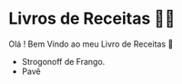 # Livros de Receitas :woman_cook:

Olá ! Bem Vindo ao meu Livro de Receitas :cake:

- Strogonoff de Frango.
- Pavê
